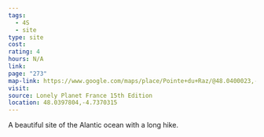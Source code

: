 ```yaml
---
tags:
  - 4S
  - site
type: site
cost: 
rating: 4
hours: N/A
link: 
page: "273"
map-link: https://www.google.com/maps/place/Pointe+du+Raz/@48.0400023,-4.7506947,15z/data=!3m1!4b1!4m6!3m5!1s0x4816fcc0d8deeac1:0x3148f658e69b1d17!8m2!3d48.039989!4d-4.740395!16zL20vMDMwdnNt?entry=ttu&g_ep=EgoyMDI0MTAyNy4wIKXMDSoASAFQAw%3D%3D
visit: 
source: Lonely Planet France 15th Edition
location: 48.0397804,-4.7370315
---
```

A beautiful site of the Alantic ocean with a long hike.